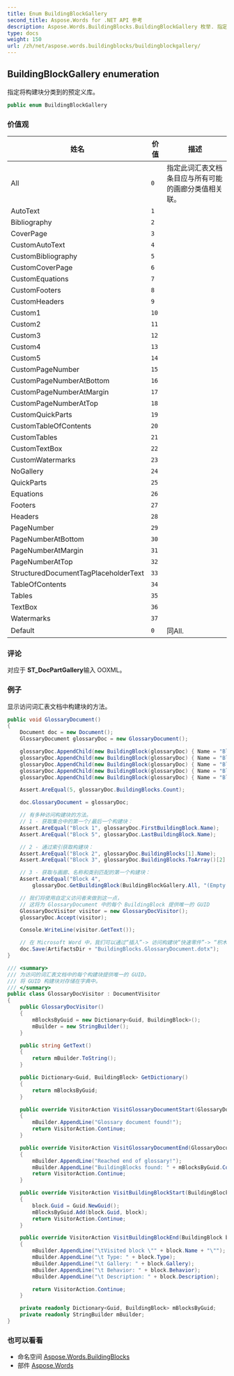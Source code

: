```yaml
---
title: Enum BuildingBlockGallery
second_title: Aspose.Words for .NET API 参考
description: Aspose.Words.BuildingBlocks.BuildingBlockGallery 枚举. 指定将构建块分类到的预定义库
type: docs
weight: 150
url: /zh/net/aspose.words.buildingblocks/buildingblockgallery/
---
```

## BuildingBlockGallery enumeration

指定将构建块分类到的预定义库。

```csharp
public enum BuildingBlockGallery
```

### 价值观

| 姓名 | 价值 | 描述 |
| --- | --- | --- |
| All | `0` | 指定此词汇表文档条目应与所有可能的画廊分类值相关联。 |
| AutoText | `1` |  |
| Bibliography | `2` |  |
| CoverPage | `3` |  |
| CustomAutoText | `4` |  |
| CustomBibliography | `5` |  |
| CustomCoverPage | `6` |  |
| CustomEquations | `7` |  |
| CustomFooters | `8` |  |
| CustomHeaders | `9` |  |
| Custom1 | `10` |  |
| Custom2 | `11` |  |
| Custom3 | `12` |  |
| Custom4 | `13` |  |
| Custom5 | `14` |  |
| CustomPageNumber | `15` |  |
| CustomPageNumberAtBottom | `16` |  |
| CustomPageNumberAtMargin | `17` |  |
| CustomPageNumberAtTop | `18` |  |
| CustomQuickParts | `19` |  |
| CustomTableOfContents | `20` |  |
| CustomTables | `21` |  |
| CustomTextBox | `22` |  |
| CustomWatermarks | `23` |  |
| NoGallery | `24` |  |
| QuickParts | `25` |  |
| Equations | `26` |  |
| Footers | `27` |  |
| Headers | `28` |  |
| PageNumber | `29` |  |
| PageNumberAtBottom | `30` |  |
| PageNumberAtMargin | `31` |  |
| PageNumberAtTop | `32` |  |
| StructuredDocumentTagPlaceholderText | `33` |  |
| TableOfContents | `34` |  |
| Tables | `35` |  |
| TextBox | `36` |  |
| Watermarks | `37` |  |
| Default | `0` | 同All. |

### 评论

对应于 **ST_DocPartGallery**输入 OOXML。

### 例子

显示访问词汇表文档中构建块的方法。

```csharp
public void GlossaryDocument()
{
    Document doc = new Document();
    GlossaryDocument glossaryDoc = new GlossaryDocument();

    glossaryDoc.AppendChild(new BuildingBlock(glossaryDoc) { Name = "Block 1" });
    glossaryDoc.AppendChild(new BuildingBlock(glossaryDoc) { Name = "Block 2" });
    glossaryDoc.AppendChild(new BuildingBlock(glossaryDoc) { Name = "Block 3" });
    glossaryDoc.AppendChild(new BuildingBlock(glossaryDoc) { Name = "Block 4" });
    glossaryDoc.AppendChild(new BuildingBlock(glossaryDoc) { Name = "Block 5" });

    Assert.AreEqual(5, glossaryDoc.BuildingBlocks.Count);

    doc.GlossaryDocument = glossaryDoc;

    // 有多种访问构建块的方法。
    // 1 - 获取集合中的第一个/最后一个构建块：
    Assert.AreEqual("Block 1", glossaryDoc.FirstBuildingBlock.Name);
    Assert.AreEqual("Block 5", glossaryDoc.LastBuildingBlock.Name);

    // 2 - 通过索引获取构建块：
    Assert.AreEqual("Block 2", glossaryDoc.BuildingBlocks[1].Name);
    Assert.AreEqual("Block 3", glossaryDoc.BuildingBlocks.ToArray()[2].Name);

    // 3 - 获取与画廊、名称和类别匹配的第一个构建块：
    Assert.AreEqual("Block 4", 
        glossaryDoc.GetBuildingBlock(BuildingBlockGallery.All, "(Empty Category)", "Block 4").Name);

    // 我们将使用自定义访问者来做到这一点，
    // 这将为 GlossaryDocument 中的每个 BuildingBlock 提供唯一的 GUID
    GlossaryDocVisitor visitor = new GlossaryDocVisitor();
    glossaryDoc.Accept(visitor);

    Console.WriteLine(visitor.GetText());

    // 在 Microsoft Word 中，我们可以通过“插入”-> 访问构建块“快速零件”-> “积木组织者”。
    doc.Save(ArtifactsDir + "BuildingBlocks.GlossaryDocument.dotx"); 
}

/// <summary>
/// 为访问的词汇表文档中的每个构建块提供唯一的 GUID。
/// 将 GUID 构建块对存储在字典中。
/// </summary>
public class GlossaryDocVisitor : DocumentVisitor
{
    public GlossaryDocVisitor()
    {
        mBlocksByGuid = new Dictionary<Guid, BuildingBlock>();
        mBuilder = new StringBuilder();
    }

    public string GetText()
    {
        return mBuilder.ToString();
    }

    public Dictionary<Guid, BuildingBlock> GetDictionary()
    {
        return mBlocksByGuid;
    }

    public override VisitorAction VisitGlossaryDocumentStart(GlossaryDocument glossary)
    {
        mBuilder.AppendLine("Glossary document found!");
        return VisitorAction.Continue;
    }

    public override VisitorAction VisitGlossaryDocumentEnd(GlossaryDocument glossary)
    {
        mBuilder.AppendLine("Reached end of glossary!");
        mBuilder.AppendLine("BuildingBlocks found: " + mBlocksByGuid.Count);
        return VisitorAction.Continue;
    }

    public override VisitorAction VisitBuildingBlockStart(BuildingBlock block)
    {
        block.Guid = Guid.NewGuid();
        mBlocksByGuid.Add(block.Guid, block);
        return VisitorAction.Continue;
    }

    public override VisitorAction VisitBuildingBlockEnd(BuildingBlock block)
    {
        mBuilder.AppendLine("\tVisited block \"" + block.Name + "\"");
        mBuilder.AppendLine("\t Type: " + block.Type);
        mBuilder.AppendLine("\t Gallery: " + block.Gallery);
        mBuilder.AppendLine("\t Behavior: " + block.Behavior);
        mBuilder.AppendLine("\t Description: " + block.Description);

        return VisitorAction.Continue;
    }

    private readonly Dictionary<Guid, BuildingBlock> mBlocksByGuid;
    private readonly StringBuilder mBuilder;
}
```

### 也可以看看

* 命名空间 [Aspose.Words.BuildingBlocks](../../aspose.words.buildingblocks/)
* 部件 [Aspose.Words](../../)


